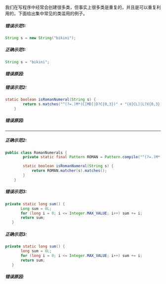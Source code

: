 我们在写程序中经常会创建很多类，但事实上很多类是重复的，并且是可以重复利用的，下面给出集中常见的类滥用的例子。
##### 错误示范1:
``` java
String s = new String("bikini");
```
##### 正确示范1:
``` java
String s = "bikini";
```
##### 错误原因:
##### 错误示范2:
``` java
static boolean isRomanNumeral(String s) {
        return s.matches("^(?=.)M*(C[MD]|D?C{0,3})" + "(X[CL]|L?X{0,3})(I[XV]|V?I{0,3})$");
    }
```
##### 错误原因:
---
##### 正确示范2:
``` java
public class RomanNumerals {
        private static final Pattern ROMAN = Pattern.compile("^(?=.)M*(C[MD]|D?C{0,3})" + "(X[CL]|L?X{0,3})(I[XV]|V?I{0,3})$");

        static boolean isRomanNumeral(String s) {
            return ROMAN.matcher(s).matches();
        }
    }
 ```
 ##### 错误示范3:
 ``` java
 private static long sum() {
        Long sum = 0L;
        for (long i = 0; i <= Integer.MAX_VALUE; i++) sum += i;
        return sum;
    }
 ```
 ##### 正确示范3:
 ``` java
 private static long sum() {
        long sum = 0L;
        for (long i = 0; i <= Integer.MAX_VALUE; i++) sum += i;
        return sum;
    }
 ```
##### 错误原因:
